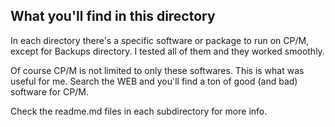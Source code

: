 ## What you'll find in this directory ##
In each directory there's a specific software or package to run on CP/M, except for Backups directory. I tested all of them and they worked smoothly. 

Of course CP/M is not limited to only these softwares. This is what was useful for me. Search the WEB and you'll find a ton of good (and bad) software for CP/M.

Check the readme.md files in each subdirectory for more info.